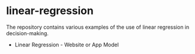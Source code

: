 # linear-regression
The repository contains various examples of the use of linear regression in decision-making.

- Linear Regression - Website or App Model
